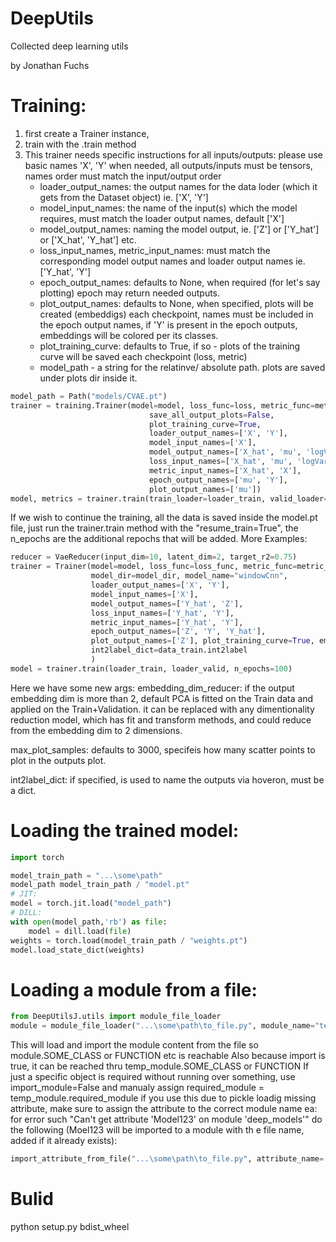 # DeepUtils
Collected deep learning utils

by Jonathan Fuchs

# Training:
1. first create a Trainer instance,
2. train with the .train method
3. This trainer needs specific instructions for all inputs/outputs:
    please use basic names 'X', 'Y' when needed, all outputs/inputs must be tensors, names order must match the input/output order
    - loader_output_names: the output names for the data loder (which it gets from the Dataset object) ie. ['X', 'Y']
    - model_input_names: the name of the input(s) which the model requires, must match the loader output names, default ['X']
    - model_output_names: naming the model output, ie. ['Z'] or ['Y_hat'] or ['X_hat', 'Y_hat'] etc.
    - loss_input_names, metric_input_names: must match the corresponding model output names and loader output names ie. ['Y_hat', 'Y']
    - epoch_output_names: defaults to None, when required (for let's say plotting) epoch may return needed outputs.
    - plot_output_names: defaults to None, when specified, plots will be created (embeddigs) each checkpoint, names must be included      in the epoch output names, if 'Y' is present in the epoch outputs, embeddings will be colored per its classes.
    - plot_training_curve: defaults to True, if so - plots of the training curve will be saved each checkpoint (loss, metric)
    - model_path - a string for the relatinve/ absolute path. plots are saved under plots dir inside it.
```python
model_path = Path("models/CVAE.pt")
trainer = training.Trainer(model=model, loss_func=loss, metric_func=metric, optimizer=optimizer, model_path=model_path,
                               save_all_output_plots=False,
                               plot_training_curve=True,
                               loader_output_names=['X', 'Y'], 
                               model_input_names=['X'], 
                               model_output_names=['X_hat', 'mu', 'logVar', 'Y_hat'], 
                               loss_input_names=['X_hat', 'mu', 'logVar', 'X', 'Y_hat', 'Y'], 
                               metric_input_names=['X_hat', 'X'],
                               epoch_output_names=['mu', 'Y'],
                               plot_output_names=['mu'])
model, metrics = trainer.train(train_loader=loader_train, valid_loader=loader_valid, n_epochs=60)
```
If we wish to continue the training, all the data is saved inside the model.pt file, just run the trainer.train method with the "resume_train=True", the n_epochs are the additional repochs that will be added.
More Examples:
```python
reducer = VaeReducer(input_dim=10, latent_dim=2, target_r2=0.75)
trainer = Trainer(model=model, loss_func=loss_func, metric_func=metric_func, optimizer=optimizer,
                  model_dir=model_dir, model_name="windowCnn", 
                  loader_output_names=['X', 'Y'],
                  model_input_names=['X'], 
                  model_output_names=['Y_hat', 'Z'],
                  loss_input_names=['Y_hat', 'Y'],
                  metric_input_names=['Y_hat', 'Y'],
                  epoch_output_names=['Z', 'Y', 'Y_hat'], 
                  plot_output_names=['Z'], plot_training_curve=True, embedding_dim_reducer=reducer, max_plot_samples=5_000,
                  int2label_dict=data_train.int2label
                  )
model = trainer.train(loader_train, loader_valid, n_epochs=100)
```
Here we have some new args:
embedding_dim_reducer: if the output embedding dim is more than 2, default PCA is fitted on the Train data and applied on
the Train+Validation. it can be replaced with any dimentionality reduction model, which has fit and transform methods, and
could reduce from the embedding dim to 2 dimensions.

max_plot_samples: defaults to 3000, specifeis how many scatter points to plot in the outputs plot.

int2label_dict: if specified, is used to name the outputs via hoveron, must be a dict.

# Loading the trained model:
```python
import torch

model_train_path = "...\some\path"
model_path model_train_path / "model.pt"
# JIT:
model = torch.jit.load("model_path")
# DILL:
with open(model_path,'rb') as file:
    model = dill.load(file)
weights = torch.load(model_train_path / "weights.pt")
model.load_state_dict(weights)
```

# Loading a module from a file:
```python
from DeepUtilsJ.utils import module_file_loader
module = module_file_loader("...\some\path\to_file.py", module_name="temp_module", import_module=True)
```
This will load and import the module content from the file so module.SOME_CLASS or FUNCTION etc is reachable
Also because import is true, it can be reached thru temp_module.SOME_CLASS or FUNCTION
If just a specific object is required without running over something, use import_module=False and manualy 
assign required_module = temp_module.required_module
if you use this due to pickle loadig missing attribute, make sure to assign the attribute to the correct
module name ea: for error such "Can't get attribute 'Model123' on module 'deep_models'"
do the following (Moel123 will be imported to a module with th e file name, added if it already exists): 
```python
import_attribute_from_file("...\some\path\to_file.py", attribute_name='Model123')
```
# Bulid
python setup.py bdist_wheel